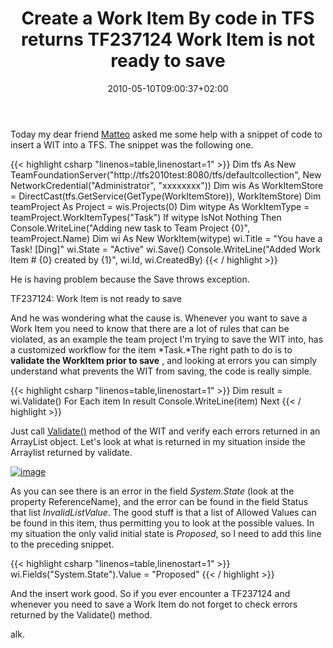 ﻿---
title: "Create a Work Item By code in TFS returns TF237124 Work Item is not ready to save"
description: ""
date: 2010-05-10T09:00:37+02:00
draft: false
tags: [Team Foundation Server,TfsAPI]
categories: [Team Foundation Server]
---
Today my dear friend [Matteo](http://blogs.ugidotnet.org/j3r/Default.aspx) asked me some help with a snippet of code to insert a WIT into a TFS. The snippet was the following one.

{{< highlight csharp "linenos=table,linenostart=1" >}}
Dim tfs As New TeamFoundationServer("http://tfs2010test:8080/tfs/defaultcollection",
New NetworkCredential("Administrator", "xxxxxxxx"))
Dim wis As WorkItemStore = DirectCast(tfs.GetService(GetType(WorkItemStore)), WorkItemStore)
Dim teamProject As Project = wis.Projects(0)
Dim witype As WorkItemType = teamProject.WorkItemTypes("Task")
If witype IsNot Nothing Then
Console.WriteLine("Adding new task to Team Project {0}", teamProject.Name)
Dim wi As New WorkItem(witype)
wi.Title = "You have a Task! [Ding]"
wi.State = "Active"
wi.Save()
Console.WriteLine("Added Work Item # {0} created by {1}", wi.Id, wi.CreatedBy)
{{< / highlight >}}

He is having problem because the Save throws exception.

TF237124: Work Item is not ready to save

And he was wondering what the cause is. Whenever you want to save a Work Item you need to know that there are a lot of rules that can be violated, as an example the team project I'm trying to save the WIT into, has a customized workflow for the item *Task.*The right path to do is to **validate the WorkItem prior to save** , and looking at errors you can simply understand what prevents the WIT from saving, the code is really simple.

{{< highlight csharp "linenos=table,linenostart=1" >}}
Dim result = wi.Validate()
For Each item In result
Console.WriteLine(item)
Next
{{< / highlight >}}

Just call [Validate()](http://msdn.microsoft.com/en-us/library/microsoft.teamfoundation.workitemtracking.client.workitem.validate%28VS.90%29.aspx) method of the WIT and verify each errors returned in an ArrayList object. Let's look at what is returned in my situation inside the Arraylist returned by validate.

[![image](https://www.codewrecks.com/blog/wp-content/uploads/2010/05/image_thumb9.png "image")](https://www.codewrecks.com/blog/wp-content/uploads/2010/05/image9.png)

As you can see there is an error in the field *System.State* (look at the property ReferenceName), and the error can be found in the field Status that list *InvalidListValue*. The good stuff is that a list of Allowed Values can be found in this item, thus permitting you to look at the possible values. In my situation the only valid initial state is *Proposed*, so I need to add this line to the preceding snippet.

{{< highlight csharp "linenos=table,linenostart=1" >}}
wi.Fields("System.State").Value = "Proposed"
{{< / highlight >}}

And the insert work good. So if you ever encounter a TF237124 and whenever you need to save a Work Item do not forget to check errors returned by the Validate() method.

alk.
